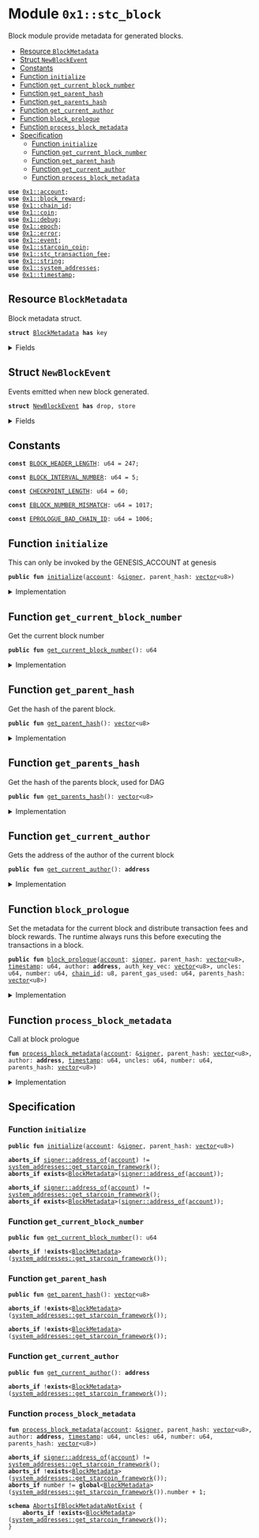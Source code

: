
<a id="0x1_stc_block"></a>

# Module `0x1::stc_block`

Block module provide metadata for generated blocks.


-  [Resource `BlockMetadata`](#0x1_stc_block_BlockMetadata)
-  [Struct `NewBlockEvent`](#0x1_stc_block_NewBlockEvent)
-  [Constants](#@Constants_0)
-  [Function `initialize`](#0x1_stc_block_initialize)
-  [Function `get_current_block_number`](#0x1_stc_block_get_current_block_number)
-  [Function `get_parent_hash`](#0x1_stc_block_get_parent_hash)
-  [Function `get_parents_hash`](#0x1_stc_block_get_parents_hash)
-  [Function `get_current_author`](#0x1_stc_block_get_current_author)
-  [Function `block_prologue`](#0x1_stc_block_block_prologue)
-  [Function `process_block_metadata`](#0x1_stc_block_process_block_metadata)
-  [Specification](#@Specification_1)
    -  [Function `initialize`](#@Specification_1_initialize)
    -  [Function `get_current_block_number`](#@Specification_1_get_current_block_number)
    -  [Function `get_parent_hash`](#@Specification_1_get_parent_hash)
    -  [Function `get_current_author`](#@Specification_1_get_current_author)
    -  [Function `process_block_metadata`](#@Specification_1_process_block_metadata)


<pre><code><b>use</b> <a href="account.md#0x1_account">0x1::account</a>;
<b>use</b> <a href="block_reward.md#0x1_block_reward">0x1::block_reward</a>;
<b>use</b> <a href="chain_id.md#0x1_chain_id">0x1::chain_id</a>;
<b>use</b> <a href="coin.md#0x1_coin">0x1::coin</a>;
<b>use</b> <a href="../../starcoin-stdlib/doc/debug.md#0x1_debug">0x1::debug</a>;
<b>use</b> <a href="epoch.md#0x1_epoch">0x1::epoch</a>;
<b>use</b> <a href="../../move-stdlib/doc/error.md#0x1_error">0x1::error</a>;
<b>use</b> <a href="event.md#0x1_event">0x1::event</a>;
<b>use</b> <a href="starcoin_coin.md#0x1_starcoin_coin">0x1::starcoin_coin</a>;
<b>use</b> <a href="stc_transaction_fee.md#0x1_stc_transaction_fee">0x1::stc_transaction_fee</a>;
<b>use</b> <a href="../../move-stdlib/doc/string.md#0x1_string">0x1::string</a>;
<b>use</b> <a href="system_addresses.md#0x1_system_addresses">0x1::system_addresses</a>;
<b>use</b> <a href="timestamp.md#0x1_timestamp">0x1::timestamp</a>;
</code></pre>



<a id="0x1_stc_block_BlockMetadata"></a>

## Resource `BlockMetadata`

Block metadata struct.


<pre><code><b>struct</b> <a href="stc_block.md#0x1_stc_block_BlockMetadata">BlockMetadata</a> <b>has</b> key
</code></pre>



<details>
<summary>Fields</summary>


<dl>
<dt>
<code>number: u64</code>
</dt>
<dd>
 number of the current block
</dd>
<dt>
<code>parent_hash: <a href="../../move-stdlib/doc/vector.md#0x1_vector">vector</a>&lt;u8&gt;</code>
</dt>
<dd>
 Hash of the parent block.
</dd>
<dt>
<code>author: <b>address</b></code>
</dt>
<dd>
 Author of the current block.
</dd>
<dt>
<code>uncles: u64</code>
</dt>
<dd>
 number of uncles.
</dd>
<dt>
<code>parents_hash: <a href="../../move-stdlib/doc/vector.md#0x1_vector">vector</a>&lt;u8&gt;</code>
</dt>
<dd>
 An Array of the parents hash for a Dag block.
</dd>
<dt>
<code>new_block_events: <a href="event.md#0x1_event_EventHandle">event::EventHandle</a>&lt;<a href="stc_block.md#0x1_stc_block_NewBlockEvent">stc_block::NewBlockEvent</a>&gt;</code>
</dt>
<dd>

</dd>
</dl>


</details>

<a id="0x1_stc_block_NewBlockEvent"></a>

## Struct `NewBlockEvent`

Events emitted when new block generated.


<pre><code><b>struct</b> <a href="stc_block.md#0x1_stc_block_NewBlockEvent">NewBlockEvent</a> <b>has</b> drop, store
</code></pre>



<details>
<summary>Fields</summary>


<dl>
<dt>
<code>number: u64</code>
</dt>
<dd>

</dd>
<dt>
<code>author: <b>address</b></code>
</dt>
<dd>

</dd>
<dt>
<code><a href="timestamp.md#0x1_timestamp">timestamp</a>: u64</code>
</dt>
<dd>

</dd>
<dt>
<code>uncles: u64</code>
</dt>
<dd>

</dd>
<dt>
<code>parents_hash: <a href="../../move-stdlib/doc/vector.md#0x1_vector">vector</a>&lt;u8&gt;</code>
</dt>
<dd>

</dd>
</dl>


</details>

<a id="@Constants_0"></a>

## Constants


<a id="0x1_stc_block_BLOCK_HEADER_LENGTH"></a>



<pre><code><b>const</b> <a href="stc_block.md#0x1_stc_block_BLOCK_HEADER_LENGTH">BLOCK_HEADER_LENGTH</a>: u64 = 247;
</code></pre>



<a id="0x1_stc_block_BLOCK_INTERVAL_NUMBER"></a>



<pre><code><b>const</b> <a href="stc_block.md#0x1_stc_block_BLOCK_INTERVAL_NUMBER">BLOCK_INTERVAL_NUMBER</a>: u64 = 5;
</code></pre>



<a id="0x1_stc_block_CHECKPOINT_LENGTH"></a>



<pre><code><b>const</b> <a href="stc_block.md#0x1_stc_block_CHECKPOINT_LENGTH">CHECKPOINT_LENGTH</a>: u64 = 60;
</code></pre>



<a id="0x1_stc_block_EBLOCK_NUMBER_MISMATCH"></a>



<pre><code><b>const</b> <a href="stc_block.md#0x1_stc_block_EBLOCK_NUMBER_MISMATCH">EBLOCK_NUMBER_MISMATCH</a>: u64 = 1017;
</code></pre>



<a id="0x1_stc_block_EPROLOGUE_BAD_CHAIN_ID"></a>



<pre><code><b>const</b> <a href="stc_block.md#0x1_stc_block_EPROLOGUE_BAD_CHAIN_ID">EPROLOGUE_BAD_CHAIN_ID</a>: u64 = 1006;
</code></pre>



<a id="0x1_stc_block_initialize"></a>

## Function `initialize`

This can only be invoked by the GENESIS_ACCOUNT at genesis


<pre><code><b>public</b> <b>fun</b> <a href="stc_block.md#0x1_stc_block_initialize">initialize</a>(<a href="account.md#0x1_account">account</a>: &<a href="../../move-stdlib/doc/signer.md#0x1_signer">signer</a>, parent_hash: <a href="../../move-stdlib/doc/vector.md#0x1_vector">vector</a>&lt;u8&gt;)
</code></pre>



<details>
<summary>Implementation</summary>


<pre><code><b>public</b> <b>fun</b> <a href="stc_block.md#0x1_stc_block_initialize">initialize</a>(<a href="account.md#0x1_account">account</a>: &<a href="../../move-stdlib/doc/signer.md#0x1_signer">signer</a>, parent_hash: <a href="../../move-stdlib/doc/vector.md#0x1_vector">vector</a>&lt;u8&gt;) {
    <a href="../../starcoin-stdlib/doc/debug.md#0x1_debug_print">debug::print</a>(&std::string::utf8(b"<a href="stc_block.md#0x1_stc_block_initialize">stc_block::initialize</a> | entered "));

    <a href="system_addresses.md#0x1_system_addresses_assert_starcoin_framework">system_addresses::assert_starcoin_framework</a>(<a href="account.md#0x1_account">account</a>);

    <b>let</b> block_metadata = <a href="stc_block.md#0x1_stc_block_BlockMetadata">BlockMetadata</a> {
        number: 0,
        parent_hash,
        author: <a href="system_addresses.md#0x1_system_addresses_get_starcoin_framework">system_addresses::get_starcoin_framework</a>(),
        uncles: 0,
        parents_hash: <a href="../../move-stdlib/doc/vector.md#0x1_vector_empty">vector::empty</a>&lt;u8&gt;(),
        new_block_events: <a href="account.md#0x1_account_new_event_handle">account::new_event_handle</a>&lt;<a href="stc_block.md#0x1_stc_block_NewBlockEvent">NewBlockEvent</a>&gt;(<a href="account.md#0x1_account">account</a>),
    };

    <b>move_to</b>&lt;<a href="stc_block.md#0x1_stc_block_BlockMetadata">BlockMetadata</a>&gt;(<a href="account.md#0x1_account">account</a>, block_metadata);

    <a href="../../starcoin-stdlib/doc/debug.md#0x1_debug_print">debug::print</a>(&std::string::utf8(b"<a href="stc_block.md#0x1_stc_block_initialize">stc_block::initialize</a> | exited "));
}
</code></pre>



</details>

<a id="0x1_stc_block_get_current_block_number"></a>

## Function `get_current_block_number`

Get the current block number


<pre><code><b>public</b> <b>fun</b> <a href="stc_block.md#0x1_stc_block_get_current_block_number">get_current_block_number</a>(): u64
</code></pre>



<details>
<summary>Implementation</summary>


<pre><code><b>public</b> <b>fun</b> <a href="stc_block.md#0x1_stc_block_get_current_block_number">get_current_block_number</a>(): u64 <b>acquires</b> <a href="stc_block.md#0x1_stc_block_BlockMetadata">BlockMetadata</a> {
    <b>borrow_global</b>&lt;<a href="stc_block.md#0x1_stc_block_BlockMetadata">BlockMetadata</a>&gt;(<a href="system_addresses.md#0x1_system_addresses_get_starcoin_framework">system_addresses::get_starcoin_framework</a>()).number
}
</code></pre>



</details>

<a id="0x1_stc_block_get_parent_hash"></a>

## Function `get_parent_hash`

Get the hash of the parent block.


<pre><code><b>public</b> <b>fun</b> <a href="stc_block.md#0x1_stc_block_get_parent_hash">get_parent_hash</a>(): <a href="../../move-stdlib/doc/vector.md#0x1_vector">vector</a>&lt;u8&gt;
</code></pre>



<details>
<summary>Implementation</summary>


<pre><code><b>public</b> <b>fun</b> <a href="stc_block.md#0x1_stc_block_get_parent_hash">get_parent_hash</a>(): <a href="../../move-stdlib/doc/vector.md#0x1_vector">vector</a>&lt;u8&gt; <b>acquires</b> <a href="stc_block.md#0x1_stc_block_BlockMetadata">BlockMetadata</a> {
    *&<b>borrow_global</b>&lt;<a href="stc_block.md#0x1_stc_block_BlockMetadata">BlockMetadata</a>&gt;(<a href="system_addresses.md#0x1_system_addresses_get_starcoin_framework">system_addresses::get_starcoin_framework</a>()).parent_hash
}
</code></pre>



</details>

<a id="0x1_stc_block_get_parents_hash"></a>

## Function `get_parents_hash`

Get the hash of the parents block, used for DAG


<pre><code><b>public</b> <b>fun</b> <a href="stc_block.md#0x1_stc_block_get_parents_hash">get_parents_hash</a>(): <a href="../../move-stdlib/doc/vector.md#0x1_vector">vector</a>&lt;u8&gt;
</code></pre>



<details>
<summary>Implementation</summary>


<pre><code><b>public</b> <b>fun</b> <a href="stc_block.md#0x1_stc_block_get_parents_hash">get_parents_hash</a>(): <a href="../../move-stdlib/doc/vector.md#0x1_vector">vector</a>&lt;u8&gt; <b>acquires</b> <a href="stc_block.md#0x1_stc_block_BlockMetadata">BlockMetadata</a> {
    *&<b>borrow_global</b>&lt;<a href="stc_block.md#0x1_stc_block_BlockMetadata">BlockMetadata</a>&gt;(<a href="system_addresses.md#0x1_system_addresses_get_starcoin_framework">system_addresses::get_starcoin_framework</a>()).parents_hash
}
</code></pre>



</details>

<a id="0x1_stc_block_get_current_author"></a>

## Function `get_current_author`

Gets the address of the author of the current block


<pre><code><b>public</b> <b>fun</b> <a href="stc_block.md#0x1_stc_block_get_current_author">get_current_author</a>(): <b>address</b>
</code></pre>



<details>
<summary>Implementation</summary>


<pre><code><b>public</b> <b>fun</b> <a href="stc_block.md#0x1_stc_block_get_current_author">get_current_author</a>(): <b>address</b> <b>acquires</b> <a href="stc_block.md#0x1_stc_block_BlockMetadata">BlockMetadata</a> {
    <b>borrow_global</b>&lt;<a href="stc_block.md#0x1_stc_block_BlockMetadata">BlockMetadata</a>&gt;(<a href="system_addresses.md#0x1_system_addresses_get_starcoin_framework">system_addresses::get_starcoin_framework</a>()).author
}
</code></pre>



</details>

<a id="0x1_stc_block_block_prologue"></a>

## Function `block_prologue`

Set the metadata for the current block and distribute transaction fees and block rewards.
The runtime always runs this before executing the transactions in a block.


<pre><code><b>public</b> <b>fun</b> <a href="stc_block.md#0x1_stc_block_block_prologue">block_prologue</a>(<a href="account.md#0x1_account">account</a>: <a href="../../move-stdlib/doc/signer.md#0x1_signer">signer</a>, parent_hash: <a href="../../move-stdlib/doc/vector.md#0x1_vector">vector</a>&lt;u8&gt;, <a href="timestamp.md#0x1_timestamp">timestamp</a>: u64, author: <b>address</b>, auth_key_vec: <a href="../../move-stdlib/doc/vector.md#0x1_vector">vector</a>&lt;u8&gt;, uncles: u64, number: u64, <a href="chain_id.md#0x1_chain_id">chain_id</a>: u8, parent_gas_used: u64, parents_hash: <a href="../../move-stdlib/doc/vector.md#0x1_vector">vector</a>&lt;u8&gt;)
</code></pre>



<details>
<summary>Implementation</summary>


<pre><code><b>public</b> <b>fun</b> <a href="stc_block.md#0x1_stc_block_block_prologue">block_prologue</a>(
    <a href="account.md#0x1_account">account</a>: <a href="../../move-stdlib/doc/signer.md#0x1_signer">signer</a>,
    parent_hash: <a href="../../move-stdlib/doc/vector.md#0x1_vector">vector</a>&lt;u8&gt;,
    <a href="timestamp.md#0x1_timestamp">timestamp</a>: u64,
    author: <b>address</b>,
    auth_key_vec: <a href="../../move-stdlib/doc/vector.md#0x1_vector">vector</a>&lt;u8&gt;,
    uncles: u64,
    number: u64,
    <a href="chain_id.md#0x1_chain_id">chain_id</a>: u8,
    parent_gas_used: u64,
    parents_hash: <a href="../../move-stdlib/doc/vector.md#0x1_vector">vector</a>&lt;u8&gt;,
) <b>acquires</b> <a href="stc_block.md#0x1_stc_block_BlockMetadata">BlockMetadata</a> {
    <a href="../../starcoin-stdlib/doc/debug.md#0x1_debug_print">debug::print</a>(&std::string::utf8(b"<a href="stc_block.md#0x1_stc_block_block_prologue">stc_block::block_prologue</a> | Entered"));

    // Can only be invoked by genesis <a href="account.md#0x1_account">account</a>
    <a href="system_addresses.md#0x1_system_addresses_assert_starcoin_framework">system_addresses::assert_starcoin_framework</a>(&<a href="account.md#0x1_account">account</a>);

    // Check that the chain ID stored on-chain matches the chain ID
    // specified by the transaction
    <b>assert</b>!(
        <a href="chain_id.md#0x1_chain_id_get">chain_id::get</a>() == <a href="chain_id.md#0x1_chain_id">chain_id</a>,
        <a href="../../move-stdlib/doc/error.md#0x1_error_invalid_argument">error::invalid_argument</a>(<a href="stc_block.md#0x1_stc_block_EPROLOGUE_BAD_CHAIN_ID">EPROLOGUE_BAD_CHAIN_ID</a>)
    );

    // deal <b>with</b> previous block first.
    <b>let</b> txn_fee = <a href="stc_transaction_fee.md#0x1_stc_transaction_fee_distribute_transaction_fees">stc_transaction_fee::distribute_transaction_fees</a>&lt;STC&gt;(&<a href="account.md#0x1_account">account</a>);

    <a href="../../starcoin-stdlib/doc/debug.md#0x1_debug_print">debug::print</a>(&std::string::utf8(b"<a href="stc_block.md#0x1_stc_block_block_prologue">stc_block::block_prologue</a> | txn_fee"));
    <a href="../../starcoin-stdlib/doc/debug.md#0x1_debug_print">debug::print</a>(&<a href="coin.md#0x1_coin_value">coin::value</a>(&txn_fee));

    // then deal <b>with</b> current block.
    <a href="../../starcoin-stdlib/doc/debug.md#0x1_debug_print">debug::print</a>(&std::string::utf8(b"<a href="stc_block.md#0x1_stc_block_block_prologue">stc_block::block_prologue</a> | <a href="timestamp.md#0x1_timestamp_update_global_time">timestamp::update_global_time</a>"));
    <a href="../../starcoin-stdlib/doc/debug.md#0x1_debug_print">debug::print</a>(&<a href="timestamp.md#0x1_timestamp">timestamp</a>);
    <a href="timestamp.md#0x1_timestamp_update_global_time">timestamp::update_global_time</a>(&<a href="account.md#0x1_account">account</a>, <a href="timestamp.md#0x1_timestamp">timestamp</a> * 1000);

    <a href="stc_block.md#0x1_stc_block_process_block_metadata">process_block_metadata</a>(
        &<a href="account.md#0x1_account">account</a>,
        parent_hash,
        author,
        <a href="timestamp.md#0x1_timestamp">timestamp</a>,
        uncles,
        number,
        parents_hash,
    );

    <b>let</b> reward = <a href="epoch.md#0x1_epoch_adjust_epoch">epoch::adjust_epoch</a>(&<a href="account.md#0x1_account">account</a>, number, <a href="timestamp.md#0x1_timestamp">timestamp</a>, uncles, parent_gas_used);

    // pass in previous block gas fees.
    <a href="block_reward.md#0x1_block_reward_process_block_reward">block_reward::process_block_reward</a>(&<a href="account.md#0x1_account">account</a>, number, reward, author, auth_key_vec, txn_fee);

    <a href="../../starcoin-stdlib/doc/debug.md#0x1_debug_print">debug::print</a>(&std::string::utf8(b"<a href="stc_block.md#0x1_stc_block_block_prologue">stc_block::block_prologue</a> | Exited"));
}
</code></pre>



</details>

<a id="0x1_stc_block_process_block_metadata"></a>

## Function `process_block_metadata`

Call at block prologue


<pre><code><b>fun</b> <a href="stc_block.md#0x1_stc_block_process_block_metadata">process_block_metadata</a>(<a href="account.md#0x1_account">account</a>: &<a href="../../move-stdlib/doc/signer.md#0x1_signer">signer</a>, parent_hash: <a href="../../move-stdlib/doc/vector.md#0x1_vector">vector</a>&lt;u8&gt;, author: <b>address</b>, <a href="timestamp.md#0x1_timestamp">timestamp</a>: u64, uncles: u64, number: u64, parents_hash: <a href="../../move-stdlib/doc/vector.md#0x1_vector">vector</a>&lt;u8&gt;)
</code></pre>



<details>
<summary>Implementation</summary>


<pre><code><b>fun</b> <a href="stc_block.md#0x1_stc_block_process_block_metadata">process_block_metadata</a>(
    <a href="account.md#0x1_account">account</a>: &<a href="../../move-stdlib/doc/signer.md#0x1_signer">signer</a>,
    parent_hash: <a href="../../move-stdlib/doc/vector.md#0x1_vector">vector</a>&lt;u8&gt;,
    author: <b>address</b>,
    <a href="timestamp.md#0x1_timestamp">timestamp</a>: u64,
    uncles: u64,
    number: u64,
    parents_hash: <a href="../../move-stdlib/doc/vector.md#0x1_vector">vector</a>&lt;u8&gt;,
) <b>acquires</b> <a href="stc_block.md#0x1_stc_block_BlockMetadata">BlockMetadata</a> {
    <a href="../../starcoin-stdlib/doc/debug.md#0x1_debug_print">debug::print</a>(&std::string::utf8(b"<a href="stc_block.md#0x1_stc_block_process_block_metadata">stc_block::process_block_metadata</a> | Entered"));

    <a href="system_addresses.md#0x1_system_addresses_assert_starcoin_framework">system_addresses::assert_starcoin_framework</a>(<a href="account.md#0x1_account">account</a>);

    <b>let</b> block_metadata_ref = <b>borrow_global_mut</b>&lt;<a href="stc_block.md#0x1_stc_block_BlockMetadata">BlockMetadata</a>&gt;(<a href="system_addresses.md#0x1_system_addresses_get_starcoin_framework">system_addresses::get_starcoin_framework</a>());

    <a href="../../starcoin-stdlib/doc/debug.md#0x1_debug_print">debug::print</a>(&std::string::utf8(b"<a href="stc_block.md#0x1_stc_block_process_block_metadata">stc_block::process_block_metadata</a> | <b>to</b> check block number"));

    <b>assert</b>!(number == (block_metadata_ref.number + 1), <a href="../../move-stdlib/doc/error.md#0x1_error_invalid_argument">error::invalid_argument</a>(<a href="stc_block.md#0x1_stc_block_EBLOCK_NUMBER_MISMATCH">EBLOCK_NUMBER_MISMATCH</a>));
    block_metadata_ref.number = number;
    block_metadata_ref.author = author;
    block_metadata_ref.parent_hash = parent_hash;
    block_metadata_ref.uncles = uncles;
    block_metadata_ref.parents_hash = parents_hash;

    <a href="../../starcoin-stdlib/doc/debug.md#0x1_debug_print">debug::print</a>(&std::string::utf8(b"<a href="stc_block.md#0x1_stc_block_process_block_metadata">stc_block::process_block_metadata</a> | <b>to</b> emit <a href="stc_block.md#0x1_stc_block_NewBlockEvent">NewBlockEvent</a>  "));

    <a href="event.md#0x1_event_emit_event">event::emit_event</a>&lt;<a href="stc_block.md#0x1_stc_block_NewBlockEvent">NewBlockEvent</a>&gt;(
        &<b>mut</b> block_metadata_ref.new_block_events,
        <a href="stc_block.md#0x1_stc_block_NewBlockEvent">NewBlockEvent</a> {
            number,
            author,
            <a href="timestamp.md#0x1_timestamp">timestamp</a>,
            parents_hash,
            uncles,
        }
    );
    <a href="../../starcoin-stdlib/doc/debug.md#0x1_debug_print">debug::print</a>(&std::string::utf8(b"<a href="stc_block.md#0x1_stc_block_process_block_metadata">stc_block::process_block_metadata</a> | Exited"));
}
</code></pre>



</details>

<a id="@Specification_1"></a>

## Specification


<a id="@Specification_1_initialize"></a>

### Function `initialize`


<pre><code><b>public</b> <b>fun</b> <a href="stc_block.md#0x1_stc_block_initialize">initialize</a>(<a href="account.md#0x1_account">account</a>: &<a href="../../move-stdlib/doc/signer.md#0x1_signer">signer</a>, parent_hash: <a href="../../move-stdlib/doc/vector.md#0x1_vector">vector</a>&lt;u8&gt;)
</code></pre>




<pre><code><b>aborts_if</b> <a href="../../move-stdlib/doc/signer.md#0x1_signer_address_of">signer::address_of</a>(<a href="account.md#0x1_account">account</a>) != <a href="system_addresses.md#0x1_system_addresses_get_starcoin_framework">system_addresses::get_starcoin_framework</a>();
<b>aborts_if</b> <b>exists</b>&lt;<a href="stc_block.md#0x1_stc_block_BlockMetadata">BlockMetadata</a>&gt;(<a href="../../move-stdlib/doc/signer.md#0x1_signer_address_of">signer::address_of</a>(<a href="account.md#0x1_account">account</a>));
</code></pre>




<pre><code><b>aborts_if</b> <a href="../../move-stdlib/doc/signer.md#0x1_signer_address_of">signer::address_of</a>(<a href="account.md#0x1_account">account</a>) != <a href="system_addresses.md#0x1_system_addresses_get_starcoin_framework">system_addresses::get_starcoin_framework</a>();
<b>aborts_if</b> <b>exists</b>&lt;<a href="stc_block.md#0x1_stc_block_BlockMetadata">BlockMetadata</a>&gt;(<a href="../../move-stdlib/doc/signer.md#0x1_signer_address_of">signer::address_of</a>(<a href="account.md#0x1_account">account</a>));
</code></pre>



<a id="@Specification_1_get_current_block_number"></a>

### Function `get_current_block_number`


<pre><code><b>public</b> <b>fun</b> <a href="stc_block.md#0x1_stc_block_get_current_block_number">get_current_block_number</a>(): u64
</code></pre>




<pre><code><b>aborts_if</b> !<b>exists</b>&lt;<a href="stc_block.md#0x1_stc_block_BlockMetadata">BlockMetadata</a>&gt;(<a href="system_addresses.md#0x1_system_addresses_get_starcoin_framework">system_addresses::get_starcoin_framework</a>());
</code></pre>



<a id="@Specification_1_get_parent_hash"></a>

### Function `get_parent_hash`


<pre><code><b>public</b> <b>fun</b> <a href="stc_block.md#0x1_stc_block_get_parent_hash">get_parent_hash</a>(): <a href="../../move-stdlib/doc/vector.md#0x1_vector">vector</a>&lt;u8&gt;
</code></pre>




<pre><code><b>aborts_if</b> !<b>exists</b>&lt;<a href="stc_block.md#0x1_stc_block_BlockMetadata">BlockMetadata</a>&gt;(<a href="system_addresses.md#0x1_system_addresses_get_starcoin_framework">system_addresses::get_starcoin_framework</a>());
</code></pre>




<pre><code><b>aborts_if</b> !<b>exists</b>&lt;<a href="stc_block.md#0x1_stc_block_BlockMetadata">BlockMetadata</a>&gt;(<a href="system_addresses.md#0x1_system_addresses_get_starcoin_framework">system_addresses::get_starcoin_framework</a>());
</code></pre>



<a id="@Specification_1_get_current_author"></a>

### Function `get_current_author`


<pre><code><b>public</b> <b>fun</b> <a href="stc_block.md#0x1_stc_block_get_current_author">get_current_author</a>(): <b>address</b>
</code></pre>




<pre><code><b>aborts_if</b> !<b>exists</b>&lt;<a href="stc_block.md#0x1_stc_block_BlockMetadata">BlockMetadata</a>&gt;(<a href="system_addresses.md#0x1_system_addresses_get_starcoin_framework">system_addresses::get_starcoin_framework</a>());
</code></pre>



<a id="@Specification_1_process_block_metadata"></a>

### Function `process_block_metadata`


<pre><code><b>fun</b> <a href="stc_block.md#0x1_stc_block_process_block_metadata">process_block_metadata</a>(<a href="account.md#0x1_account">account</a>: &<a href="../../move-stdlib/doc/signer.md#0x1_signer">signer</a>, parent_hash: <a href="../../move-stdlib/doc/vector.md#0x1_vector">vector</a>&lt;u8&gt;, author: <b>address</b>, <a href="timestamp.md#0x1_timestamp">timestamp</a>: u64, uncles: u64, number: u64, parents_hash: <a href="../../move-stdlib/doc/vector.md#0x1_vector">vector</a>&lt;u8&gt;)
</code></pre>




<pre><code><b>aborts_if</b> <a href="../../move-stdlib/doc/signer.md#0x1_signer_address_of">signer::address_of</a>(<a href="account.md#0x1_account">account</a>) != <a href="system_addresses.md#0x1_system_addresses_get_starcoin_framework">system_addresses::get_starcoin_framework</a>();
<b>aborts_if</b> !<b>exists</b>&lt;<a href="stc_block.md#0x1_stc_block_BlockMetadata">BlockMetadata</a>&gt;(<a href="system_addresses.md#0x1_system_addresses_get_starcoin_framework">system_addresses::get_starcoin_framework</a>());
<b>aborts_if</b> number != <b>global</b>&lt;<a href="stc_block.md#0x1_stc_block_BlockMetadata">BlockMetadata</a>&gt;(<a href="system_addresses.md#0x1_system_addresses_get_starcoin_framework">system_addresses::get_starcoin_framework</a>()).number + 1;
</code></pre>




<a id="0x1_stc_block_AbortsIfBlockMetadataNotExist"></a>


<pre><code><b>schema</b> <a href="stc_block.md#0x1_stc_block_AbortsIfBlockMetadataNotExist">AbortsIfBlockMetadataNotExist</a> {
    <b>aborts_if</b> !<b>exists</b>&lt;<a href="stc_block.md#0x1_stc_block_BlockMetadata">BlockMetadata</a>&gt;(<a href="system_addresses.md#0x1_system_addresses_get_starcoin_framework">system_addresses::get_starcoin_framework</a>());
}
</code></pre>


[move-book]: https://starcoin.dev/move/book/SUMMARY
